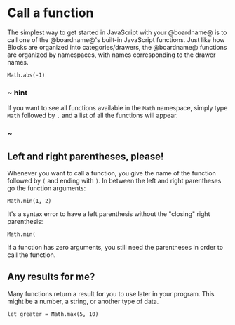 # Call a function

The simplest way to get started in JavaScript with your @boardname@ is to
call one of the @boardname@'s built-in JavaScript functions. Just like how Blocks
are organized into categories/drawers, the @boardname@ functions are organized by
namespaces, with names corresponding to the drawer names.

```typescript-ignore
Math.abs(-1)
```

### ~ hint

If you want to see all functions available in the `Math` namespace, simply type `Math`
followed by `.` and a list of all the functions will appear. 

### ~

## Left and right parentheses, please!

Whenever you want to call a function, you give the name of the function
followed by `(` and ending with `)`. In between the left and right
parentheses go the function arguments:

```typescript-ignore
Math.min(1, 2)
```

It's a syntax error to have a left parenthesis without the "closing" right parenthesis:

```typescript-ignore
Math.min(
```

If a function has zero arguments, you still
need the parentheses in order to call the function.

## Any results for me?

Many functions return a result for you to use later in your program. This might be a number, a string, or another type of data.

```typescript-ignore
let greater = Math.max(5, 10)
``` 